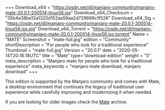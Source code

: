 +++
Download_x64 = "https://osdn.net/dl/manjaro-community/manjaro-mate-20.0.1-200514-linux56.iso"
Download_x64_Checksum = "35b4e38be12a1320d152aa59aa2d729668c1f526"
Download_x64_Sig = "https://osdn.net/dl/manjaro-community/manjaro-mate-20.0.1-200514-linux56.iso.sig"
Download_x64_Torrent = "https://osdn.net/dl/manjaro-community/manjaro-mate-20.0.1-200514-linux56.iso.torrent"
Name = "MATE"
Screenshot = "mate-full.jpg"
edition = "Community"
shortDescription = "For people who look for a traditional experience"
Thumbnail = "mate-full.jpg"
Version = "20.0.1"
date = "2020-05-14T20:18:18UTC"
title = "Mate"
type="download-edition"
weight = "5"
meta_description = "Manjaro mate for people who look for a traditional experience"
meta_keywords = "manjaro mate download, manjaro download"
+++

This edition is supported by the Manjaro community and comes with Mate, a desktop environment that continues the legacy of traditional user experience while carefully improving and modernizing it when needed.

If you are looking for older images check the [Mate](https://osdn.net/projects/manjaro-archive/storage/mate/) archive.

